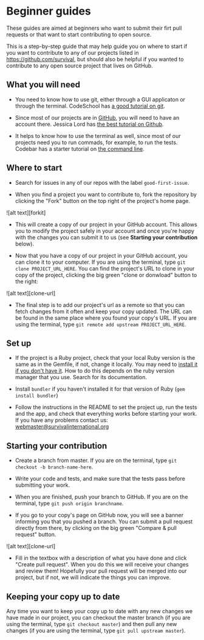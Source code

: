 # Beginner guides

These guides are aimed at beginners who want to submit their firt pull requests or that want to start contributing to open source.

This is a step-by-step guide that may help guide you on where to start if you want to contribute to any of our projects listed in <https://github.com/survival>, but should also be helpful if you wanted to contribute to any open source project that lives on GitHub.


## What you will need

* You need to know how to use git, either through a GUI applicaton or through the terminal. CodeSchool has [a good tutorial on git](https://try.github.io/levels/1/challenges/1).

* Since most of our projects are in [GitHub](https://github.com), you will need to have an account there. Jessica Lord has [the best tutorial on Github](https://github.com/jlord/git-it-electron).

* It helps to know how to use the terminal as well, since most of our projects need you to run commads, for example, to run the tests. Codebar has a starter tutorial on [the command line](http://tutorials.codebar.io/command-line/introduction/tutorial.html).


## Where to start

* Search for issues in any of our repos with the label `good-first-issue`.

* When you find a project you want to contribute to, fork the repository by clicking the "Fork" button on the top right of the project's home page.

![alt text][forkit]

* This will create a copy of our project in your GitHub account. This allows you to modify the project safely in your account and once you're happy with the changes you can submit it to us (see **Starting your contribution** below).

* Now that you have a copy of our project in your GitHub account, you can clone it to your computer. If you are using the terminal, type `git clone PROJECT_URL_HERE`. You can find the project's URL to clone in your copy of the project, clicking the big green "clone or donwload" button to the right:

![alt text][clone-url]

* The final step is to add our project's url as a remote so that you can fetch changes from it often and keep your copy updated. The URL can be found in the same place where you found your copy's URL. If you are using the terminal, type `git remote add upstream PROJECT_URL_HERE`.


## Set up

* If the project is a Ruby project, check that your local Ruby version is the same as in the Gemfile, if not, change it locally. You may need to [install it if you don't have it](https://cbednarski.com/articles/installing-ruby/). How to do this depends on the ruby version manager that you use. Search for its documentation.

* Install `bundler` if you haven't installed it for that version of Ruby (`gem install bundler`)

* Follow the instructions in the README to set the project up, run the tests and the app, and check that everything works before starting your work. If you have any problems contact us: [webmaster@survivalinternational.org](mailto:webmaster@survivalinternational.org)


## Starting your contribution

* Create a branch from master. If you are on the terminal, type `git checkout -b branch-name-here`.

* Write your code and tests, and make sure that the tests pass before submitting your work.

* When you are finished, push your branch to GitHub. If you are on the terminal, type `git push origin branchname`.

* If you go to your copy's page on GitHub now, you will see a banner informing you that you pushed a branch. You can submit a pull request directly from there, by clicking on the big green "Compare & pull request" button.

![alt text][clone-url]

* Fill in the textbox with a description of what you have done and click "Create pull request". When you do this we will receive your changes and review them! Hopefully your pull request will be merged into our project, but if not, we will indicate the things you can improve.


## Keeping your copy up to date

Any time you want to keep your copy up to date with any new changes we have made in our project, you can checkout the master branch (if you are using the terminal, type `git checkout master`) and then pull any new changes (if you are using the terminal, type `git pull upstream master`).


[forkit.png]: https://github.com/survival/contributing-guides/images/forkit.png "How to fork the project"
[clone-url.png]: https://github.com/survival/contributing-guides/images/clone-url.png "How to clone the project"
[pull-request.png]: https://github.com/survival/contributing-guides/images/pull-request.png "How to make a pull request"

